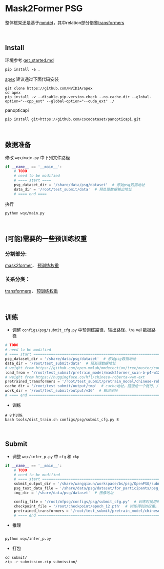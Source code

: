 # Mask2Former PSG


整体框架还是基于[mmdet](https://github.com/open-mmlab/mmdetection)，其中relation部分借鉴[transformers](https://github.com/huggingface/transformers)


<br>

## Install
环境参考 [get_started.md](https://github.com/open-mmlab/mmdetection/blob/master/docs/en/get_started.md) 
```
pip install -e .
```

[apex](https://github.com/NVIDIA/apex) 建议通过下面代码安装
```
git clone https://github.com/NVIDIA/apex
cd apex
pip install -v --disable-pip-version-check --no-cache-dir --global-option="--cpp_ext" --global-option="--cuda_ext" ./
```
panopticapi
```
pip install git+https://github.com/cocodataset/panopticapi.git
```

<br>

## 数据准备

修改 `wqx/main.py` 中下列文件路径
```python
if __name__ == '__main__':
    # TODO 
    # need to be modified
    # ==== start ====
    psg_dataset_dir = '/share/data/psg/dataset'  # 原始psg数据地址
    data_dir = '/root/test_submit/data'  # 预处理数据输出地址
    # ==== end ====
```
执行
```
python wqx/main.py
```




<br>

## (可能)需要的一些预训练权重
### 分割部分:
[mask2former](https://github.com/open-mmlab/mmdetection/tree/master/configs/mask2former)，
[预训练权重](https://github.com/open-mmlab/mmdetection/tree/master/configs/mask2former)

### 关系分类：
[transformers](https://github.com/huggingface/transformers)，
[预训练权重](https://huggingface.co/hfl/chinese-roberta-wwm-ext)



<br>

## 训练
+ 调整 `configs/psg/submit_cfg.py` 中预训练路径、输出路径、tra val 数据路径
```python
# TODO 
# need to be modified
# ==== start ========================================================================================
psg_dataset_dir = '/share/data/psg/dataset'  # 原始psg数据地址
data_dir = '/root/test_submit/data'  # 预处理数据地址
# weight from https://github.com/open-mmlab/mmdetection/tree/master/configs/mask2former
load_from = '/root/test_submit/pretrain_model/mask2former_swin-b-p4-w12-384-in21k_lsj_8x2_50e_coco-panoptic_20220329_230021-3bb8b482.pth'  # 预训练权重 mask2former 
# weight from https://huggingface.co/hfl/chinese-roberta-wwm-ext
pretrained_transformers = '/root/test_submit/pretrain_model/chinese-roberta-wwm-ext'  # 预训练权重 roberta
cache_dir = '/root/test_submit/output/tmp'  # cache地址，随便给一个就行，/tmp 就行 
work_dir = '/root/test_submit/output/v36'  # 输出地址
# ==== end ==========================================================================================
```
+ 训练
```
# 8卡训练
bash tools/dist_train.sh configs/psg/submit_cfg.py 8 
```

<br>

## Submit
+ 调整 `wqx/infer_p.py` 中 `cfg` 和 `ckp`
```python
if __name__ == '__main__':
    # TODO 
    # need to be modified
    # ==== start ========================================================================================
    submit_output_dir = '/share/wangqixun/workspace/bs/psg/OpenPSG/submit/new_latest'  # submit 输出地址
    psg_test_data_file = '/share/data/psg/dataset/for_participants/psg_test.json'
    img_dir = '/share/data/psg/dataset'  # 图像地址

    config_file = '/root/mfpsg/configs/psg/submit_cfg.py'  # 训练时候用的config
    checkpoint_file = '/root/checkpoint/epoch_12.pth'  # 训练得到的权重。默认的地址是我们训练出来的权重
    pretrained_transformers = '/root/test_submit/pretrain_model/chinese-roberta-wwm-ext'  # 训练时用的 pretrained_transformers
    # ==== end ==========================================================================================
```
+ 推理
```

python wqx/infer_p.py
```
+ 打包
```
cd submit/
zip -r submission.zip submission/
```









